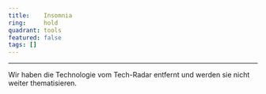 ```yaml
---
title:    Insomnia  
ring:     hold  
quadrant: tools
featured: false
tags: []
---
```

---

Wir haben die Technologie vom Tech-Radar entfernt und werden sie nicht weiter thematisieren.
